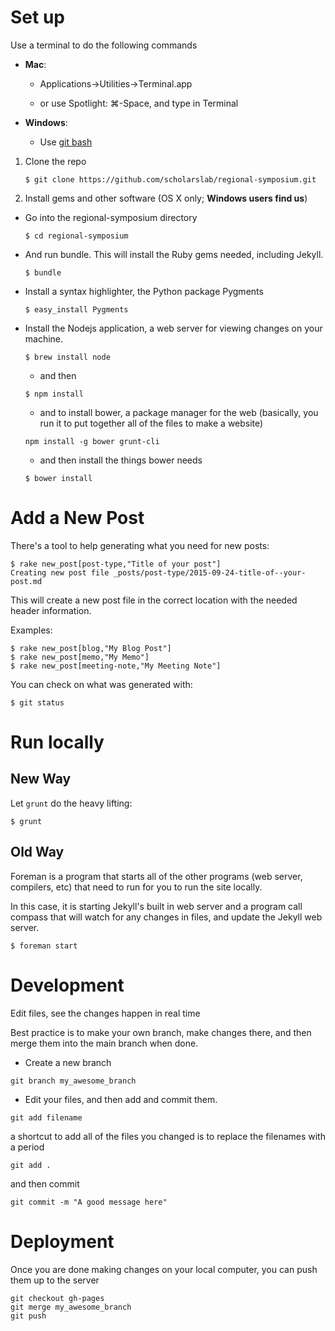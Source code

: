 # Set up

Use a terminal to do the following commands
  - **Mac**:

    - Applications->Utilities->Terminal.app

    - or use Spotlight: &#8984;-Space, and type in Terminal

  - **Windows**:

    - Use [git bash](https://git-for-windows.github.io/)

1. Clone the repo

    `$ git clone https://github.com/scholarslab/regional-symposium.git `

2. Install gems and other software (OS X only; **Windows users find
   us**)

  - Go into the regional-symposium directory

    `$ cd regional-symposium`

  - And run bundle. This will install the Ruby gems needed, including Jekyll.

    `$ bundle`

  - Install a syntax highlighter, the Python package Pygments

    `$ easy_install Pygments`

  - Install the Nodejs application, a web server for viewing changes on your
    machine.

    `$ brew install node`

    - and then

    `$ npm install`

    - and to install bower, a package manager for the web (basically, you run
      it to put together all of the files to make a website)

    `npm install -g bower grunt-cli`

    - and then install the things bower needs

    `$ bower install`

# Add a New Post

There's a tool to help generating what you need for new posts:

```shell
$ rake new_post[post-type,"Title of your post"]
Creating new post file _posts/post-type/2015-09-24-title-of--your-post.md
```

This will create a new post file in the correct location with the needed
header information.

Examples:
```shell
$ rake new_post[blog,"My Blog Post"]
$ rake new_post[memo,"My Memo"]
$ rake new_post[meeting-note,"My Meeting Note"]
```

You can check on what was generated with:

```
$ git status
```

# Run locally

## New Way

Let `grunt` do the heavy lifting:

```
$ grunt
```


## Old Way

Foreman is a program that starts all of the other programs (web server,
compilers, etc) that need to run for you to run the site locally.

In this case, it is starting Jekyll's built in web server and a program call
compass that will watch for any changes in files, and update the Jekyll web
server.

  `$ foreman start`

# Development

Edit files, see the changes happen in real time

Best practice is to make your own branch, make changes there, and then merge
them into the main branch when done.

  - Create a new branch

  `git branch my_awesome_branch`

  - Edit your files, and then add and commit them.

  `git add filename`

  a shortcut to add all of the files you changed is to replace the filenames with a period

  `git add .`

  and then commit

  `git commit -m "A good message here"`


# Deployment

Once you are done making changes on your local computer, you can push them up
to the server

  ```
  git checkout gh-pages
  git merge my_awesome_branch
  git push
  ```
